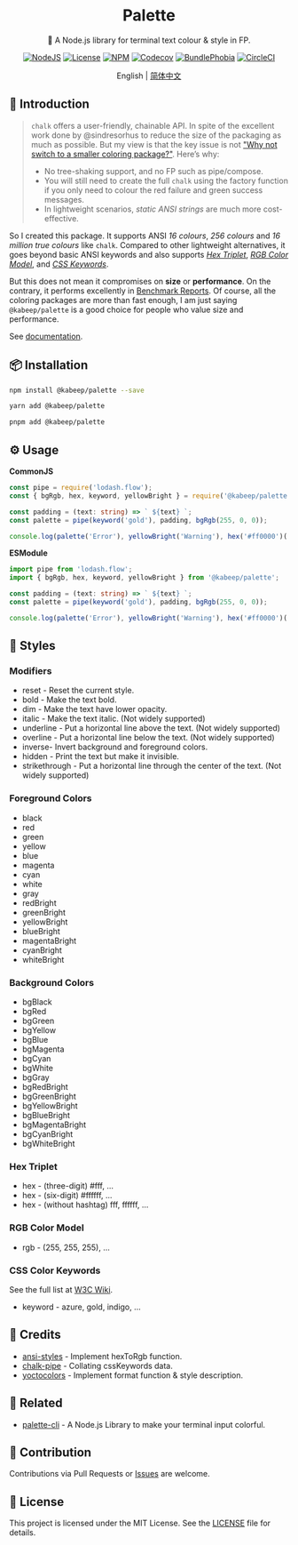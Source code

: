 <div align="center">

<h1>Palette</h1>

🎨 A Node.js library for terminal text colour & style in FP.

[![NodeJS][node-image]][node-url]
[![License][license-image]][license-url]
[![NPM][npm-image]][npm-url]
[![Codecov][codecov-image]][codecov-url]
[![BundlePhobia][bundle-phobia-image]][bundle-phobia-url]
[![CircleCI][circleci-image]][circleci-url]

English | [简体中文][zh-cn-url]

</div>

## 📖 Introduction

> `chalk` offers a user-friendly, chainable API.
> In spite of the excellent work done by @sindresorhus to reduce the size of the packaging as much as possible.
> But my view is that the key issue is not ["Why not switch to a smaller coloring package?"][chalk-faq-url].
> Here’s why:
> - No tree-shaking support, and no FP such as pipe/compose.
> - You will still need to create the full `chalk` using the factory function
> if you only need to colour the red failure and green success messages.
> - In lightweight scenarios, _static ANSI strings_ are much more cost-effective.

So I created this package.
It supports ANSI _16 colours_, _256 colours_ and _16 million true colours_ like `chalk`.
Compared to other lightweight alternatives, it goes beyond basic ANSI keywords and also supports
_[Hex Triplet][hex-triplet-url]_, _[RGB Color Model][rgb-model-url]_, and _[CSS Keywords][css-keywords-url]_.

But this does not mean it compromises on **size** or **performance**.
On the contrary, it performs excellently in [Benchmark Reports][perf-en-us-url].
Of course, all the coloring packages are more than fast enough,
I am just saying `@kabeep/palette` is a good choice for people who value size and performance.

See [documentation][docs-url].

## 📦 Installation

```bash
npm install @kabeep/palette --save
```

```bash
yarn add @kabeep/palette
```

```bash
pnpm add @kabeep/palette
```

## ⚙️ Usage

**CommonJS**

```typescript
const pipe = require('lodash.flow');
const { bgRgb, hex, keyword, yellowBright } = require('@kabeep/palette');

const padding = (text: string) => ` ${text} `;
const palette = pipe(keyword('gold'), padding, bgRgb(255, 0, 0));

console.log(palette('Error'), yellowBright('Warning'), hex('#ff0000')('Message'));
```

**ESModule**

```typescript
import pipe from 'lodash.flow';
import { bgRgb, hex, keyword, yellowBright } from '@kabeep/palette';

const padding = (text: string) => ` ${text} `;
const palette = pipe(keyword('gold'), padding, bgRgb(255, 0, 0));

console.log(palette('Error'), yellowBright('Warning'), hex('#ff0000')('Message'));
```

## 🌈 Styles

### Modifiers

- reset - Reset the current style.
- bold - Make the text bold.
- dim - Make the text have lower opacity.
- italic - Make the text italic. (Not widely supported)
- underline - Put a horizontal line above the text. (Not widely supported)
- overline - Put a horizontal line below the text. (Not widely supported)
- inverse- Invert background and foreground colors.
- hidden - Print the text but make it invisible.
- strikethrough - Put a horizontal line through the center of the text. (Not widely supported)

### Foreground Colors

- black
- red
- green
- yellow
- blue
- magenta
- cyan
- white
- gray
- redBright
- greenBright
- yellowBright
- blueBright
- magentaBright
- cyanBright
- whiteBright

### Background Colors

- bgBlack
- bgRed
- bgGreen
- bgYellow
- bgBlue
- bgMagenta
- bgCyan
- bgWhite
- bgGray
- bgRedBright
- bgGreenBright
- bgYellowBright
- bgBlueBright
- bgMagentaBright
- bgCyanBright
- bgWhiteBright

### Hex Triplet

- hex - (three-digit) #fff, ...
- hex - (six-digit) #ffffff, ...
- hex - (without hashtag) fff, ffffff, ...

### RGB Color Model

- rgb - (255, 255, 255), ...

### CSS Color Keywords

See the full list at [W3C Wiki][css-keywords-url].

- keyword - azure, gold, indigo, ...

## 💐 Credits

- [ansi-styles][ansi-styles-url] - Implement hexToRgb function.
- [chalk-pipe][chalk-pipe-url] - Collating cssKeywords data.
- [yoctocolors][yoctocolors-url] - Implement format function & style description.

## 🔗 Related

- [palette-cli][palette-cli-url] - A Node.js Library to make your terminal input colorful.

## 🤝 Contribution

Contributions via Pull Requests or [Issues][issues-url] are welcome.

## 📄 License

This project is licensed under the MIT License. See the [LICENSE][license-url] file for details.


[node-image]: https://img.shields.io/node/v/%40kabeep%2Fpalette?color=lightseagreen "Node.js Version"
[node-url]: https://nodejs.org

[npm-image]: https://img.shields.io/npm/d18m/%40kabeep%2Fpalette?color=cornflowerblue "NPM Downloads"
[npm-url]: https://www.npmjs.com/package/@kabeep/palette

[codecov-image]: https://img.shields.io/codecov/c/github/kabeep/palette?logo=codecov&color=mediumvioletred "Test Coverage"
[codecov-url]: https://codecov.io/gh/kabeep/palette

[bundle-phobia-image]: https://img.shields.io/bundlephobia/minzip/@kabeep/palette "Bundle Size"
[bundle-phobia-url]: https://bundlephobia.com/package/@kabeep/palette

[circleci-image]: https://dl.circleci.com/status-badge/img/gh/kabeep/palette/tree/master.svg?style=shield "Build Status"
[circleci-url]: https://dl.circleci.com/status-badge/redirect/gh/kabeep/palette/tree/master

[hex-triplet-url]: https://en.wikipedia.org/wiki/Web_colors#Hex_triplet
[rgb-model-url]: https://en.wikipedia.org/wiki/RGB_color_model
[css-keywords-url]: https://www.w3.org/wiki/CSS/Properties/color/keywords

[ansi-styles-url]: https://github.com/chalk/chalk/blob/main/source/vendor/ansi-styles/index.js#L134
[chalk-pipe-url]: https://github.com/LitoMore/chalk-pipe/blob/main/source/styles.ts
[yoctocolors-url]: https://github.com/sindresorhus/yoctocolors/blob/main/base.js#L27
[chalk-faq-url]: https://github.com/chalk/chalk?tab=readme-ov-file#why-not-switch-to-a-smaller-coloring-package
[palette-cli-url]: https://github.com/kabeep/palette-cli

[license-image]: https://img.shields.io/github/license/kabeep/palette?color=slateblue "License"
[license-url]: LICENSE

[perf-en-us-url]: performance/PERFORMANCE.md
[zh-cn-url]: README.zh-CN.md

[docs-url]: https://kabeep.github.io/palette
[issues-url]: https://github.com/kabeep/palette/issues
